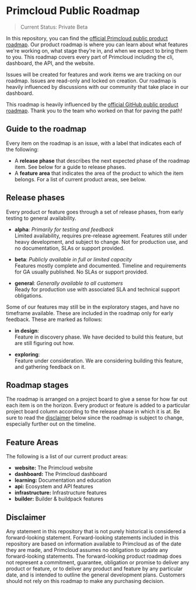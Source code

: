 # Primcloud Public Roadmap

> Current Status: Private Beta

In this repository, you can find the [official Primcloud public product roadmap](https://github.com/orgs/primcloud/projects/3). Our product roadmap is where you can learn about what features we're working on, what stage they're in, and when we expect to bring them to you. This roadmap covers every part of Primcloud including the cli, dashboard, the API, and the website.

Issues will be created for features and work items we are tracking on our roadmap. Issues are read-only and locked on creation. Our roadmap is heavily influenced by discussions with our community that take place in our dashboard. 

This roadmap is heavily influenced by the [official GitHub public product roadmap](https://github.com/github/roadmap). Thank you to the team who worked on that for paving the path!

## Guide to the roadmap

Every item on the roadmap is an issue, with a label that indicates each of the following:

* A **release phase** that describes the next expected phase of the roadmap item. See below for a guide to release phases.
* A **feature area** that indicates the area of the product to which the item belongs. For a list of current product areas, see below.

## Release phases

Every product or feature goes through a set of release phases, from early testing to general availability.

* **alpha**: *Primarily for testing and feedback*\
  Limited availability, requires pre-release agreement. Features still under heavy development, and subject to change. Not for production use, and no documentation, SLAs or support provided.

* **beta**: *Publicly available in full or limited capacity*\
  Features mostly complete and documented. Timeline and requirements for GA usually published. No SLAs or support provided.

* **general**: *Generally available to all customers*\
  Ready for production use with associated SLA and technical support obligations.

Some of our features may still be in the exploratory stages, and have no timeframe available. These are included in the roadmap only for early feedback. These are marked as follows:

* **in design**:\
  Feature in discovery phase. We have decided to build this feature, but are still figuring out how.

* **exploring**:\
  Feature under consideration. We are considering building this feature, and gathering feedback on it.

## Roadmap stages

The roadmap is arranged on a project board to give a sense for how far out each item is on the horizon. Every product or feature is added to a particular project board column according to the release phase in which it is at. Be sure to read the [disclaimer](#disclaimer) below since the roadmap is subject to change, especially further out on the timeline.

## Feature Areas

The following is a list of our current product areas:

- **website:** The Primcloud website
- **dashboard:** The Primcloud dashboard
- **learning:** Documentation and education
- **api:** Ecosystem and API features
- **infrastructure:** Infrastructure features
- **builder:** Builder & buildpack features


## Disclaimer 

Any statement in this repository that is not purely historical is considered a forward-looking statement. Forward-looking statements included in this repository are based on information available to Primcloud as of the date they are made, and Primcloud assumes no obligation to update any forward-looking statements. The forward-looking product roadmap does not represent a commitment, guarantee, obligation or promise to deliver any product or feature, or to deliver any product and feature by any particular date, and is intended to outline the general development plans. Customers should not rely on this roadmap to make any purchasing decision.
